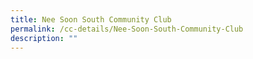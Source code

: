 ```yaml
---
title: Nee Soon South Community Club
permalink: /cc-details/Nee-Soon-South-Community-Club
description: ""
---
```

